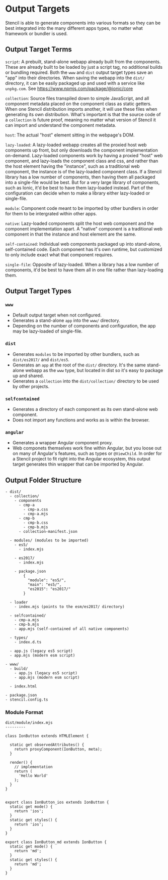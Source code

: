 # Output Targets

Stencil is able to generate components into various formats so they can be best integrated into the many different apps types, no matter what framework or bundler is used.


## Output Target Terms

`script`: A prebuilt, stand-alone webapp already built from the components. These are already built to be loaded by just a script tag, no additional builds or bundling required. Both the `www` and `dist` output target types save an "app" into their directories. When saving the webapp into the `dist/` directory, it can be easily packaged up and used with a service like `unpkg.com`. See https://www.npmjs.com/package/@ionic/core

`collection`: Source files transpiled down to simple JavaScript, and all component metadata placed on the component class as static getters. When one Stencil distribution imports another, it will use these files when generating its own distribution. What's important is that the source code of a `collection` is future proof, meaning no matter what version of Stencil it can import and understand the component metadata.

`host`: The actual "host" element sitting in the webpage's DOM.

`lazy-loaded`: A lazy-loaded webapp creates all the proxied host web components up front, but only downloads the component implementation on-demand. Lazy-loaded components work by having a proxied "host" web component, and lazy-loads the component class and css, and rather than the host element having the "instance", such as a traditional web component, the instance is of the lazy-loaded component class. If a Stencil library has a low number of components, then having them all packaged into a single-file would be best. But for a very large library of components, such as Ionic, it'd be best to have them lazy-loaded instead. Part of the configuration can decide when to make a library either lazy-loaded or single-file.

`module`: Component code meant to be imported by other bundlers in order for them to be intergrated within other apps.

`native`: Lazy-loaded components split the host web component and the component implementation apart. A "native" component is a traditional web component in that the instance and host element are the same.

`self-contained`: Individual web components packaged up into stand-alone, self-contained code. Each component has it's own runtime, but customized to only include exact what that component requires.

`single-file`: Opposite of lazy-loaded. When a library has a low number of components, it'd be best to have them all in one file rather than lazy-loading them.


## Output Target Types

### `www`

- Default output target when not configured.
- Generates a stand-alone `app` into the `www/` directory.
- Depending on the number of components and configuration, the app may be lazy-loaded of single-file.


### `dist`

- Generates `modules` to be imported by other bundlers, such as `dist/es2017/` and `dist/es5`.
- Generates an `app` at the root of the `dist/` directory. It's the same stand-alone webapp as the `www` type, but located in dist so it's easy to package up and shared.
- Generates a `collection` into the `dist/collection/` directory to be used by other projects.


### `selfcontained`

- Generates a directory of each component as its own stand-alone web component.
- Does not import any functions and works as is within the browser.


### `angular`

- Generates a wrapper Angular component proxy.
- Web componets themselves work fine within Angular, but you loose out on many of Angular's features, such as types or `@ViewChild`. In order for a Stencil project to fit right into the Angular ecosystem, this output target generates thin wrapper that can be imported by Angular.


## Output Folder Structure

```
- dist/
  - collection/
    - components
      - cmp-a
        - cmp-a.css
        - cmp-a.mjs
      - cmp-b
        - cmp-b.css
        - cmp-b.mjs
      - collection-manifest.json

  - modules/ (modules to be imported)
    - es5/
      - index.mjs

    - es2017/
      - index.mjs

    - package.json
        {
          "module": "es5/",
          "main": "es5/",
          "es2015": "es2017/"
        }

  - loader
    - index.mjs (points to the esm/es2017/ directory)

  - selfcontained/
    - cmp-a.mjs
    - cmp-b.mjs
    - app.mjs (self-contained of all native components)

  - types/
    - index.d.ts

  - app.js (legacy es5 script)
  - app.mjs (modern esm script)

- www/
  - build/
    - app.js (legacy es5 script)
    - app.mjs (modern esm script)

  - index.html

- package.json
- stencil.config.ts
```


### Module Format

```
dist/module/index.mjs
---------

class IonButton extends HTMLElement {

  static get observedAttributes() {
    return proxyComponent(IonButton, meta);
  }

  render() {
    // implementation
    return (
      'Hello World'
    );
  }
}


export class IonButton_ios extends IonButton {
  static get mode() {
    return 'ios';
  }
  static get styles() {
    return 'ios';
  }
}

export class IonButton_md extends IonButton {
  static get mode() {
    return 'md';
  }
  static get styles() {
    return 'md';
  }
}
```